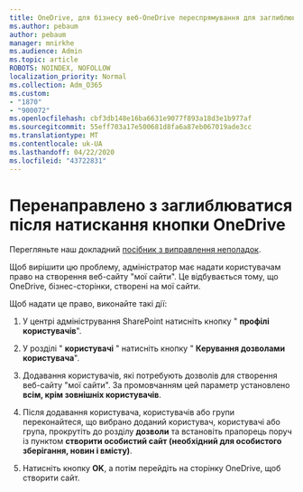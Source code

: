 ```yaml
---
title: OneDrive, для бізнесу веб-OneDrive переспрямування для заглиблюватися
ms.author: pebaum
author: pebaum
manager: mnirkhe
ms.audience: Admin
ms.topic: article
ROBOTS: NOINDEX, NOFOLLOW
localization_priority: Normal
ms.collection: Adm_O365
ms.custom:
- "1870"
- "900072"
ms.openlocfilehash: cbf3db148e16ba6631e9077f893a18d3e1b977af
ms.sourcegitcommit: 55eff703a17e500681d8fa6a87eb067019ade3cc
ms.translationtype: MT
ms.contentlocale: uk-UA
ms.lasthandoff: 04/22/2020
ms.locfileid: "43722831"
---
```

# <a name="redirected-to-delve-after-you-click-onedrive"></a>Перенаправлено з заглиблюватися після натискання кнопки OneDrive

Перегляньте наш докладний [посібник з виправлення неполадок](https://docs.microsoft.com/sharepoint/support/sites/troubleshooting-guide-for-sites-stopped-at-provisioning).

Щоб вирішити цю проблему, адміністратор має надати користувачам право на створення веб-сайту "мої сайти". Це відбувається тому, що OneDrive, бізнес-сторінки, створені на мої сайти.

Щоб надати це право, виконайте такі дії:

1. У центрі адміністрування SharePoint натисніть кнопку " **профілі користувачів**".

2. У розділі " **користувачі** " натисніть кнопку " **Керування дозволами користувача**".

3. Додавання користувачів, які потребують дозволів для створення веб-сайту "мої сайти". За промовчанням цей параметр установлено **всім, крім зовнішніх користувачів**.

4. Після додавання користувача, користувачів або групи переконайтеся, що вибрано доданий користувач, користувачі або група, прокрутіть до розділу **дозволи** та встановіть прапорець поруч із пунктом **створити особистий сайт (необхідний для особистого зберігання, новин і вмісту)**.

5. Натисніть кнопку **OK**, а потім перейдіть на сторінку OneDrive, щоб створити сайт.
